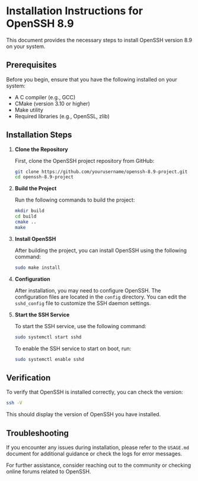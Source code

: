 # Installation Instructions for OpenSSH 8.9

This document provides the necessary steps to install OpenSSH version 8.9 on your system.

## Prerequisites

Before you begin, ensure that you have the following installed on your system:

- A C compiler (e.g., GCC)
- CMake (version 3.10 or higher)
- Make utility
- Required libraries (e.g., OpenSSL, zlib)

## Installation Steps

1. **Clone the Repository**

   First, clone the OpenSSH project repository from GitHub:

   ```bash
   git clone https://github.com/yourusername/openssh-8.9-project.git
   cd openssh-8.9-project
   ```

2. **Build the Project**

   Run the following commands to build the project:

   ```bash
   mkdir build
   cd build
   cmake ..
   make
   ```

3. **Install OpenSSH**

   After building the project, you can install OpenSSH using the following command:

   ```bash
   sudo make install
   ```

4. **Configuration**

   After installation, you may need to configure OpenSSH. The configuration files are located in the `config` directory. You can edit the `sshd_config` file to customize the SSH daemon settings.

5. **Start the SSH Service**

   To start the SSH service, use the following command:

   ```bash
   sudo systemctl start sshd
   ```

   To enable the SSH service to start on boot, run:

   ```bash
   sudo systemctl enable sshd
   ```

## Verification

To verify that OpenSSH is installed correctly, you can check the version:

```bash
ssh -V
```

This should display the version of OpenSSH you have installed.

## Troubleshooting

If you encounter any issues during installation, please refer to the `USAGE.md` document for additional guidance or check the logs for error messages.

For further assistance, consider reaching out to the community or checking online forums related to OpenSSH.